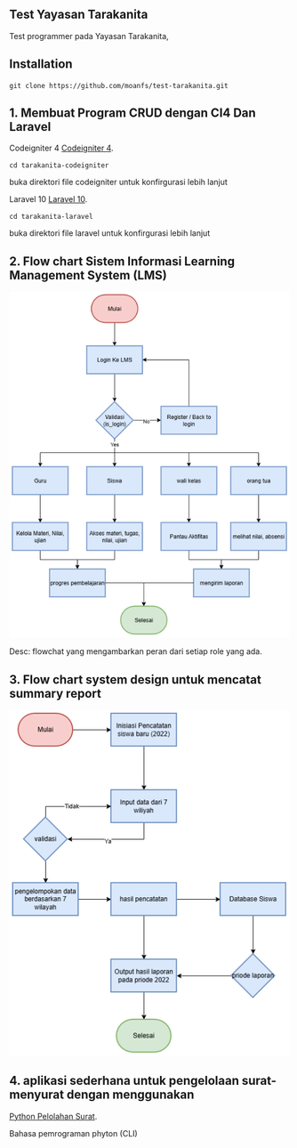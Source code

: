 ## Test Yayasan Tarakanita

Test programmer pada Yayasan Tarakanita,

## Installation

```
git clone https://github.com/moanfs/test-tarakanita.git

```

## 1. Membuat Program CRUD dengan CI4 Dan Laravel

Codeigniter 4
[Codeigniter 4](https://github.com/moanfs/test-tarakanita/tree/main/tarakanita-codeigniter).

```
cd tarakanita-codeigniter

```

buka direktori file codeigniter untuk konfirgurasi lebih lanjut

Laravel 10
[Laravel 10](https://github.com/moanfs/test-tarakanita/tree/main/tarakanita-laravel10).

```
cd tarakanita-laravel

```

buka direktori file laravel untuk konfirgurasi lebih lanjut

## 2. Flow chart Sistem Informasi Learning Management System (LMS)

![ss](https://github.com/moanfs/test-tarakanita/blob/main/image/flowchart_lms.png)

Desc: flowchat yang mengambarkan peran dari setiap role yang ada.

## 3. Flow chart system design untuk mencatat summary report

![ss](https://github.com/moanfs/test-tarakanita/blob/main/image/flowchart_report-siswa-baru.drawio.png)

## 4. aplikasi sederhana untuk pengelolaan surat-menyurat dengan menggunakan

[Python Pelolahan Surat](https://github.com/moanfs/test-tarakanita/tree/main/pengelolahan_surat_python).

Bahasa pemrograman phyton (CLI)
